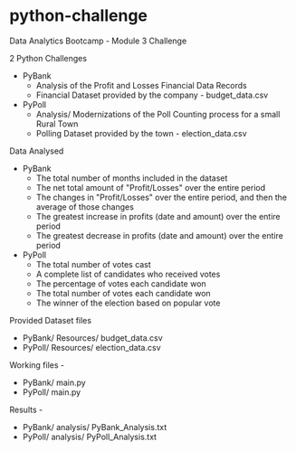 # python-challenge
Data Analytics Bootcamp - Module 3 Challenge

2 Python Challenges
- PyBank
  - Analysis of the Profit and Losses Financial Data Records
  - Financial Dataset provided by the company - budget_data.csv
- PyPoll
  - Analysis/ Modernizations of the Poll Counting process for a small Rural Town
  - Polling Dataset provided by the town - election_data.csv
 
Data Analysed
- PyBank
  - The total number of months included in the dataset
  - The net total amount of "Profit/Losses" over the entire period
  - The changes in "Profit/Losses" over the entire period, and then the average of those changes
  - The greatest increase in profits (date and amount) over the entire period
  - The greatest decrease in profits (date and amount) over the entire period
- PyPoll
  - The total number of votes cast
  - A complete list of candidates who received votes
  - The percentage of votes each candidate won
  - The total number of votes each candidate won
  - The winner of the election based on popular vote

Provided Dataset files
- PyBank/ Resources/ budget_data.csv
- PyPoll/ Resources/ election_data.csv
 
Working files -
- PyBank/ main.py
- PyPoll/ main.py

Results - 
- PyBank/ analysis/ PyBank_Analysis.txt
- PyPoll/ analysis/ PyPoll_Analysis.txt
